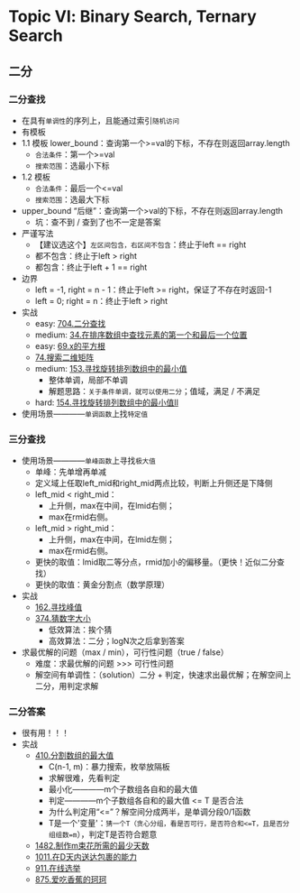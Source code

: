 # Topic Ⅵ: Binary Search, Ternary Search 

## 二分
### 二分查找
* 在具有`单调性`的序列上，且能通过索引`随机访问`
* 有模板
* 1.1 模板 lower_bound：查询第一个>=val的下标，不存在则返回array.length
    * `合法条件`：第一个>=val
    * `搜索范围`：选最小下标
* 1.2 模板
    * `合法条件`：最后一个<=val
    * `搜索范围`：选最大下标
* upper_bound “后继”：查询第一个>val的下标，不存在则返回array.length
    * 坑：查不到 / 查到了也不一定是答案
* 严谨写法
    * 【建议选这个】`左区间包含，右区间不包含`：终止于left == right
    * 都不包含：终止于left > right
    * 都包含：终止于left + 1 == right
* 边界
    * left = -1, right = n - 1：终止于left >= right，保证了不存在时返回-1
    * left = 0; right = n：终止于left > right
* 实战
    * easy: [704.二分查找](https://leetcode-cn.com/problems/binary-search/)
    * medium: [34.在排序数组中查找元素的第一个和最后一个位置](https://leetcode-cn.com/problems/find-first-and-last-position-of-element-in-sorted-array/)
    * easy: [69.x的平方根](https://leetcode-cn.com/problems/sqrtx/)
    * [74.搜索二维矩阵](https://leetcode-cn.com/problems/search-a-2d-matrix/)
    * medium: [153.寻找旋转排列数组中的最小值](https://leetcode-cn.com/problems/find-minimum-in-rotated-sorted-array/)
        * 整体单调，局部不单调
        * 解题思路：`关于条件单调，就可以使用二分`；值域，满足 / 不满足
    * hard: [154.寻找旋转排列数组中的最小值Ⅱ](https://leetcode-cn.com/problems/find-minimum-in-rotated-sorted-array-ii/)
* 使用场景————`单调函数`上找`特定值`


### 三分查找
* 使用场景————`单峰函数`上寻找`极大值`
    * 单峰：先单增再单减
    * 定义域上任取left_mid和right_mid两点比较，判断上升侧还是下降侧
    * left_mid < right_mid：
        * 上升侧，max在中间，在lmid右侧；
        * max在rmid右侧。
    * left_mid > right_mid：
        * 上升侧，max在中间，在lmid左侧；
        * max在rmid右侧。
    * 更快的取值：lmid取二等分点，rmid加小的偏移量。（更快！近似二分查找）
    * 更快的取值：黄金分割点（数学原理）
* 实战
    * [162.寻找峰值](https://leetcode-cn.com/problems/find-peak-element/)
    * [374.猜数字大小](https://leetcode-cn.com/problems/guess-number-higher-or-lower/)
        * 低效算法：挨个猜
        * 高效算法：二分；logN次之后拿到答案
* 求最优解的问题（max / min），可行性问题（true / false）
    * 难度：求最优解的问题 >>> 可行性问题
    * 解空间有单调性：（solution）二分 + 判定，快速求出最优解；在解空间上二分，用判定求解


### 二分答案
* 很有用！！！
* 实战
    * [410.分割数组的最大值](https://leetcode-cn.com/problems/split-array-largest-sum/)
        * C(n-1, m)：暴力搜索，枚举放隔板
        * 求解很难，先看判定
        * 最小化————m个子数组各自和的最大值
        * 判定————m个子数组各自和的最大值 <= T 是否合法
        * 为什么判定用“<=”？解空间分成两半，是单调分段0/1函数
        * T是一个'变量'：`猜一个T（贪心分组，看是否可行，是否符合和<=T，且是否分组组数=m`），判定T是否符合题意
    * [1482.制作m束花所需的最少天数](https://leetcode-cn.com/problems/minimum-number-of-days-to-make-m-bouquets/)
    * [1011.在D天内送达包裹的能力](https://leetcode-cn.com/problems/capacity-to-ship-packages-within-d-days/)
    * [911.在线选举](https://leetcode-cn.com/problems/online-election/)
    * [875.爱吃香蕉的珂珂](https://leetcode-cn.com/problems/koko-eating-bananas/)





